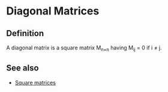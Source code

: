 # Diagonal Matrices 

## Definition

A diagonal matrix is a square matrix M<sub>n×n</sub> having M<sub>ij</sub> = 0 if i ≠ j.

## See also

- [Square matrices](square-matrices.md#definition)